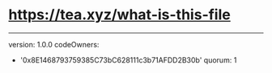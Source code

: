 # https://tea.xyz/what-is-this-file
---
version: 1.0.0
codeOwners:
  - '0x8E1468793759385C73bC628111c3b71AFDD2B30b'
quorum: 1
